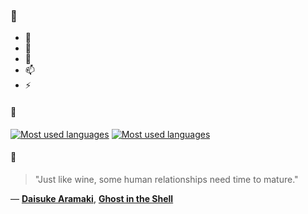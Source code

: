 ### 👋

- 🔭
- 🌱
- 💬
- 📫
- ⚡

#### 🧏

[![Most used languages](https://github-readme-stats-aynah.vercel.app/api/top-langs/?username=aynh&theme=solarized-dark&langs_count=6&layout=compact&hide_title=true)](https://github.com/anuraghazra/github-readme-stats#gh-dark-mode-only)
[![Most used languages](https://github-readme-stats-aynah.vercel.app/api/top-langs/?username=aynh&theme=solarized-light&langs_count=6&layout=compact&hide_title=true)](https://github.com/anuraghazra/github-readme-stats#gh-light-mode-only)

#### 💬

> "Just like wine, some human relationships need time to mature."

&mdash; [**Daisuke Aramaki**](https://myanimelist.net/character.php?q=Daisuke%20Aramaki&cat=character), [**Ghost in the Shell**](https://myanimelist.net/search/all?q=Ghost%20in%20the%20Shell&cat=all)
